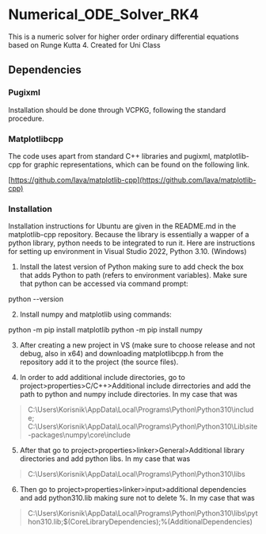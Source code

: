 # Numerical_ODE_Solver_RK4

This is a numeric solver for higher order ordinary differential equations based on Runge Kutta 4. Created for Uni Class

## Dependencies

### Pugixml

Installation should be done through VCPKG, following the standard procedure.

### Matplotlibcpp

The code uses apart from standard C++ libraries and pugixml, matplotlib-cpp for graphic representations, which can be found on the following link.

[https://github.com/lava/matplotlib-cpp](https://github.com/lava/matplotlib-cpp)

### Installation

Installation instructions for Ubuntu are given in the README.md in the matplotlib-cpp repository. Because the library is essentially a wapper of a python library, python needs to be integrated to run it. Here are instructions for setting up environment in Visual Studio 2022, Python 3.10. (Windows)

1. Install the latest version of Python making sure to add check the box that adds Python to path (refers to environment variables). Make sure that python can be accessed via command prompt:

python --version

2. Install numpy and matplotlib using commands:

python -m pip install matplotlib
python -m pip install numpy

3. After creating a new project in VS (make sure to choose release and not debug, also in x64) and downloading matplotlibcpp.h from the repository add it to the project (the source files).

4. In order to add additional include directories, go to project>properties>C/C++>Additional include dirrectories and add the path to python and numpy include directories. In my case that was

> C:\Users\Korisnik\AppData\Local\Programs\Python\Python310\include;
> C:\Users\Korisnik\AppData\Local\Programs\Python\Python310\Lib\site-packages\numpy\core\include

5. After that go to project>properties>linker>General>Additional library directories and add python libs. In my case that was

> C:\Users\Korisnik\AppData\Local\Programs\Python\Python310\libs

6. Then go to project>properties>linker>input>additional dependencies and add python310.lib making sure not to delete %. In my case that was

> C:\Users\Korisnik\AppData\Local\Programs\Python\Python310\libs\python310.lib;$(CoreLibraryDependencies);%(AdditionalDependencies)
